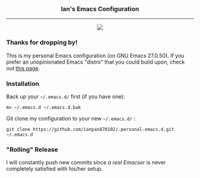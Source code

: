 <div align="center">
 <h3>Ian's Emacs Configuration</h3>
</div>

<hr>

<p align="center">
  <img src="https://upload.wikimedia.org/wikipedia/commons/thumb/0/08/EmacsIcon.svg/120px-EmacsIcon.svg.png" />
</p>

### Thanks for dropping by!
This is my personal Emacs configuration (on GNU Emacs 27.0.50). If you prefer an unopinionated Emacs "distro" that you could build upon, check out [this page](https://github.com/ianpan870102/yay-evil-emacs).

### Installation
Back up your `~/.emacs.d/` first (if you have one):

```
mv ~/.emacs.d ~/.emacs.d.bak
```

Git clone my configuration to your new `~/.emacs.d/` :
```
git clone https://github.com/ianpan870102/.personal-emacs.d.git ~/.emacs.d
```

### "Rolling" Release
I will constantly push new commits since *a real Emacser* is never completely satisfied with his/her setup.
